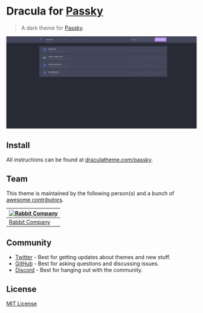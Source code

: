 # Dracula for [Passky](https://github.com/Rabbit-Company)

> A dark theme for [Passky](https://github.com/Rabbit-Company).

![Screenshot](./screenshot.png)

## Install

All instructions can be found at [draculatheme.com/passky](https://draculatheme.com/passky).

## Team

This theme is maintained by the following person(s) and a bunch of [awesome contributors](https://github.com/dracula/passky/graphs/contributors).

| [![Rabbit Company](https://github.com/Rabbit-Company.png?size=100)](https://github.com/Rabbit-Company) |
| ------------------------------------------------------------------------------------------------------ |
| [Rabbit Company](https://github.com/Rabbit-Company)                                                    |

## Community

- [Twitter](https://twitter.com/draculatheme) - Best for getting updates about themes and new stuff.
- [GitHub](https://github.com/dracula/dracula-theme/discussions) - Best for asking questions and discussing issues.
- [Discord](https://draculatheme.com/discord-invite) - Best for hanging out with the community.

## License

[MIT License](./LICENSE)
